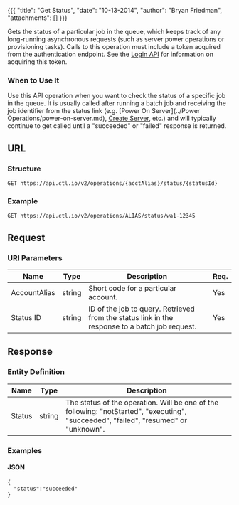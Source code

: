 {{{
  "title": "Get Status",
  "date": "10-13-2014",
  "author": "Bryan Friedman",
  "attachments": []
}}}

Gets the status of a particular job in the queue, which keeps track of any long-running asynchronous requests (such as server power operations or provisioning tasks). Calls to this operation must include a token acquired from the authentication endpoint. See the [Login API](../Authentication/login.md) for information on acquiring this token.

### When to Use It

Use this API operation when you want to check the status of a specific job in the queue. It is usually called after running a batch job and receiving the job identifier from the status link (e.g. [Power On Server](../Power Operations/power-on-server.md), [Create Server](../Servers/create-server.md), etc.) and will typically continue to get called until a "succeeded" or "failed" response is returned.

## URL

### Structure

    GET https://api.ctl.io/v2/operations/{acctAlias}/status/{statusId}

### Example

    GET https://api.ctl.io/v2/operations/ALIAS/status/wa1-12345

## Request

### URI Parameters

<table>
  <thead>
    <tr>
      <th>Name</th>
      <th>Type</th>
      <th>Description</th>
      <th>Req.</th>
    </tr>
  </thead>
  <tbody>
    <tr>
      <td>AccountAlias</td>
      <td>string</td>
      <td>Short code for a particular account.</td>
      <td>Yes</td>
    </tr>
    <tr>
      <td>Status ID</td>
      <td>string</td>
      <td>ID of the job to query. Retrieved from the status link in the response to a batch job request.</td>
      <td>Yes</td>
    </tr>
  </tbody>
</table>

## Response

### Entity Definition

<table>
  <thead>
    <tr>
      <th>Name</th>
      <th>Type</th>
      <th>Description</th>
    </tr>
  </thead>
  <tbody>
    <tr>
      <td>Status</td>
      <td>string</td>
      <td>The status of the operation. Will be one of the following: "notStarted", "executing", "succeeded", "failed", "resumed" or "unknown".</td>
    </tr>
  </tbody>
</table>

### Examples

#### JSON

    {
      "status":"succeeded"
    }
